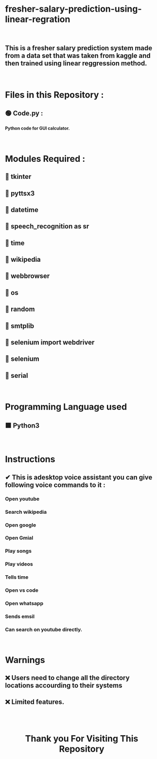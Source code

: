 # fresher-salary-prediction-using-linear-regration

<br>

##  This is a fresher salary prediction system made from a data set that was taken from kaggle and then trained using linear reggression method.

<br>

# Files in this Repository :

## 🟢 Code.py :  

####   Python code for GUI calculator. 

<br>

# Modules Required :

## 🔶 tkinter
## 🔶 pyttsx3
## 🔶 datetime
## 🔶 speech_recognition as sr
## 🔶 time
## 🔶 wikipedia
## 🔶 webbrowser
## 🔶 os
## 🔶 random
## 🔶 smtplib
## 🔶 selenium import webdriver
## 🔶 selenium
## 🔶 serial

<br>


# Programming Language used

## 🟩 Python3


<br>


# Instructions 

## ✔ This is adesktop voice assistant you can give following voice commands to it :
###        Open youtube
###        Search wikipedia
###        Open google
###        Open Gmial
###        Play songs
###        Play videos
###        Tells time
###        Open vs code
###        Open whatsapp
###        Sends emsil
###        Can search on youtube directly.






<br>

# Warnings 

 
## ❌ Users need to change all the directory locations accourding to their systems
## ❌ Limited features.

<br> <br>

<div align = "center">
 
# Thank you For Visiting This Repository 

  <div>
